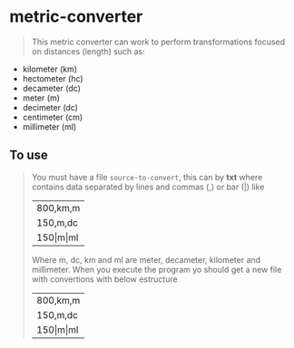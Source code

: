 # metric-converter

> This metric converter can work to perform transformations focused on distances (length) such as:
* kilometer (km)
* hectometer (hc)
* decameter (dc)
* meter (m)
* decimeter (dc)
* centimeter (cm)
* millimeter (ml)

## To use

> You must have a file `source-to-convert`, this can by <b>txt</b> where contains data separated by lines and commas (,) or bar (|) like
    <table>
    <tr><td>800,km,m</td></tr>
    <tr><td>150,m,dc</td></tr>
    <tr><td>150|m|ml</td></tr>
    </table>
Where m, dc, km and ml are meter, decameter, kilometer and millimeter. When you execute the program yo should get a new file with convertions with below estructure
    <table>
    <tr><td>800,km,m</td></tr>
    <tr><td>150,m,dc</td></tr>
    <tr><td>150|m|ml</td></tr>
    </table>
